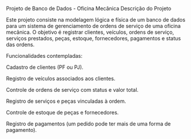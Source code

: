 Projeto de Banco de Dados - Oficina Mecânica
Descrição do Projeto

Este projeto consiste na modelagem lógica e física de um banco de dados para um sistema de gerenciamento de ordens de serviço de uma oficina mecânica.
O objetivo é registrar clientes, veículos, ordens de serviço, serviços prestados, peças, estoque, fornecedores, pagamentos e status das ordens.

Funcionalidades contempladas:

Cadastro de clientes (PF ou PJ).

Registro de veículos associados aos clientes.

Controle de ordens de serviço com status e valor total.

Registro de serviços e peças vinculadas à ordem.

Controle de estoque de peças e fornecedores.

Registro de pagamentos (um pedido pode ter mais de uma forma de pagamento).
